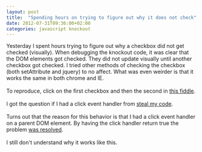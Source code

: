 ```yaml
---
layout: post
title:  "Spending hours on trying to figure out why it does not check"
date: 2012-07-31T09:36:00+02:00
categories: javascript knockout
---
```


Yesterday I spent hours trying to figure out why a checkbox did not get checked (visually). When debugging the knockout code, it was clear that the DOM elements got checked. They did not update visually until another checkbox got checked. I tried other methods of checking the checkbox (both setAttribute and jquery) to no affect. What was even weirder is that it works the same in both chrome and IE.<br><br>
To reproduce, click on the first checkbox and then the second in <a href="http://jsfiddle.net/ozzymcduff/xpk3Y/">this fiddle</a>.<br><br>
I got the question if I had a click event handler from <a href="http://www.stealmycode.se/">steal my code</a>.<br><br>
Turns out that the reason for this behavior is that I had a click event handler on a parent DOM element. By having the click handler return true the problem <a href="http://jsfiddle.net/ozzymcduff/xpk3Y/1/">was resolved</a>.<br><br>
I still don't understand why it works like this.
<div style="clear: both;"></div>